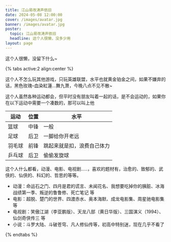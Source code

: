```yaml
---
title: 江山易改涛声依旧
date: 2024-05-08 12:00:00
cover: /images/avatar.jpg
banner: /images/avatar.jpg
poster:
  topic: 江山易改涛声依旧
  headline: 这个人很懒，没多少用
layout: page
---
```




这个人很懒，没留下什么~

{% tabs active:2 align:center %}

<!-- tab 游戏 -->

这个人不怎么玩其他游戏，只玩英雄联盟，水平也就黄金铂金之间，如果不嫌弃的话，黑色玫瑰–血染紅蓮…舞九萧，今晚八点不见不散~

<!-- tab 运动 -->

这个人虽然各种运动都会，但平时没有朋友叫着一起的话，是不会运动的，如果你在以下运动中需要一个凑数的，那可以叫上他

| 运动   | 位置 | 水平                       |
| ------ | ---- | -------------------------- |
| 篮球   | 中锋 | 一般                       |
| 足球   | 后卫 | 一脚给你开老远             |
| 羽毛球 | 前锋 | 跳起来就是扣，浪费自己体力 |
| 乒乓球 | 后卫 | 偷偷发旋球                 |

<!-- tab 影视 -->

这个人什么都看，动漫、电影、电视剧…..，喜欢的题材有，治愈的、致郁的、武侠的、仙侠的、科幻的、哲思的等等。

- 动漫：命运石之门、四月是君的谎言、未闻花名、我想要吃掉你的胰脏、冰海战绩第一季、叛逆的鲁鲁修、死亡笔记 等
- 电影：超脱、楚门的世界、四渡赤水、奥本海默、成龙电影集、周星驰电影集 等
- 电视剧：笑傲江湖（李亚鹏版）、天龙八部（黄日华版）、三国演义（1994）、仙剑奇侠传三 等
- 小说：斗罗大陆、斗破苍穹、凡人修仙传等，初高中特别迷，现在几乎不看了

{% endtabs %}


